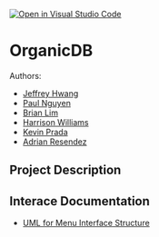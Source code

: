 [![Open in Visual Studio Code](https://classroom.github.com/assets/open-in-vscode-718a45dd9cf7e7f842a935f5ebbe5719a5e09af4491e668f4dbf3b35d5cca122.svg)](https://classroom.github.com/online_ide?assignment_repo_id=10797788&assignment_repo_type=AssignmentRepo)
# OrganicDB

Authors:
 * [Jeffrey Hwang](https://github.com/JeffyWongo)
 * [Paul Nguyen](https://github.com/paul-ngyn)
 * [Brian Lim](https://github.com/lim-at-infinity)
 * [Harrison Williams](https://github.com/)
 * [Kevin Prada](https://github.com/pradakev)
 * [Adrian Resendez](https://github.com/)

## Project Description

## Interace Documentation
* [UML for Menu Interface Structure](https://github.com/CS180-spring/cs180-23-organic-programming/blob/main/CS180%20-%20Menu%20Interface%20Structure.pdf)
